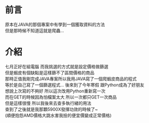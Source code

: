 # 前言
原本在JAVA的那個專案中有學到一個獲取資料的方法  
但是那時候不知道這就是爬蟲...
# 介紹
七月正好在組電腦 而我挑選的方式就是設定價格做篩選  
但是蝦皮有個缺點是這樣篩不了區間價格的商品  
那時正值我剛完成JAVA專案所以我用JAVA寫了一個爬蝦皮商品的程式  
等於是自己寫了一個篩選程式...
後來到了今年寒假 跟Python成為了好朋友  
想說上次寫的不夠好 所以這次改用Python重新寫一次  
而在GET的時候因為怕檔案太大 所以一次都只GET一次商品  
但是這樣很慢 所以我後來去查多執行緒的用法  
查到了之後就是我那顆5900X發揮功效的時候了~  
(順便抱怨AMD價格大跳水害我撿的便宜價變成正常價格)  
